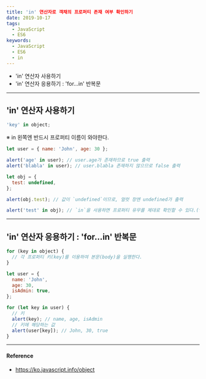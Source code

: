 ```yaml
---
title: 'in' 연산자로 객채의 프로퍼티 존재 여부 확인하기
date: 2019-10-17
tags:
  - JavaScript
  - ES6
keywords:
  - JavaScript
  - ES6
  - in
---
```


- 'in' 연산자 사용하기
- 'in' 연산자 응용하기 : 'for...in' 반복문

---

## 'in' 연산자 사용하기

```javascript
'key' in object;
```

※ in 왼쪽엔 반드시 프로퍼티 이름이 와야한다.

```javascript
let user = { name: 'John', age: 30 };

alert('age' in user); // user.age가 존재하므로 true 출력
alert('blabla' in user); // user.blabla 존재하지 않으므로 false 출력

let obj = {
  test: undefined,
};

alert(obj.test); // 값이 `undefined`이므로, 얼럿 창엔 undefined가 출력

alert('test' in obj); // `in`을 사용하면 프로퍼티 유무를 제대로 확인할 수 있다.(true가 출력됨).
```

---

## 'in' 연산자 응용하기 : 'for...in' 반복문

```javascript
for (key in object) {
  // 각 프로퍼티 키(key)를 이용하여 본문(body)을 실행한다.
}
```

```javascript
let user = {
  name: 'John',
  age: 30,
  isAdmin: true,
};

for (let key in user) {
  // 키
  alert(key); // name, age, isAdmin
  // 키에 해당하는 값
  alert(user[key]); // John, 30, true
}
```

---

#### Reference

- https://ko.javascript.info/object
